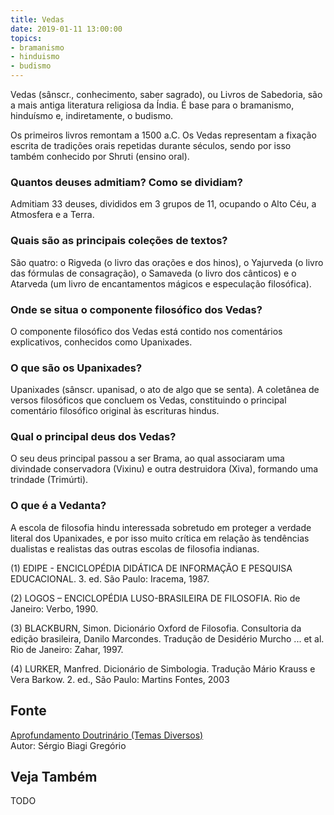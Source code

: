 ```yaml
---
title: Vedas
date: 2019-01-11 13:00:00
topics: 
- bramanismo
- hinduismo
- budismo
---
```


Vedas (sânscr., conhecimento, saber sagrado), ou Livros de Sabedoria,
são a mais antiga literatura religiosa da Índia. É base para o
bramanismo, hinduísmo e, indiretamente, o budismo.

Os primeiros livros remontam a 1500 a.C. Os Vedas representam a fixação
escrita de tradições orais repetidas durante séculos, sendo por isso
também conhecido por Shruti (ensino oral).

### Quantos deuses admitiam? Como se dividiam?
Admitiam 33 deuses, divididos em 3 grupos de 11, ocupando o Alto Céu, a
Atmosfera e a Terra.

### Quais são as principais coleções de textos?
São quatro: o Rigveda (o livro das orações e dos hinos), o Yajurveda
(o livro das fórmulas de consagração), o Samaveda (o livro dos
cânticos) e o Atarveda (um livro de encantamentos mágicos e
especulação filosófica).

### Onde se situa o componente filosófico dos Vedas?
O componente filosófico dos Vedas está contido nos comentários
explicativos, conhecidos como Upanixades.

### O que são os Upanixades?
Upanixades (sânscr. upanisad, o ato de algo que se senta). A
coletânea de versos filosóficos que concluem os Vedas, constituindo o
principal comentário filosófico original às escrituras hindus.

### Qual o principal deus dos Vedas?
O seu deus principal passou a ser Brama, ao qual associaram uma
divindade conservadora (Vixinu) e outra destruidora (Xiva), formando uma
trindade (Trimúrti).

### O que é a Vedanta?
A escola de filosofia hindu interessada sobretudo em proteger a verdade
literal dos Upanixades, e por isso muito crítica em relação às
tendências dualistas e realistas das outras escolas de filosofia
indianas.



(1) EDIPE - ENCICLOPÉDIA DIDÁTICA DE INFORMAÇÃO E PESQUISA
EDUCACIONAL. 3. ed. São Paulo: Iracema, 1987.

(2) LOGOS – ENCICLOPÉDIA LUSO-BRASILEIRA DE FILOSOFIA. Rio de Janeiro:
Verbo, 1990.

(3) BLACKBURN, Simon. Dicionário Oxford de Filosofia. Consultoria da
edição brasileira, Danilo Marcondes. Tradução de Desidério Murcho ... et
al. Rio de Janeiro: Zahar, 1997.

(4) LURKER, Manfred. Dicionário de Simbologia. Tradução Mário Krauss e
Vera Barkow. 2. ed., São Paulo: Martins Fontes, 2003

## Fonte
[Aprofundamento Doutrinário (Temas Diversos)](https://sites.google.com/view/aprofundamentodoutrinario/vedas-os)  
Autor: Sérgio Biagi Gregório



## Veja Também
TODO


